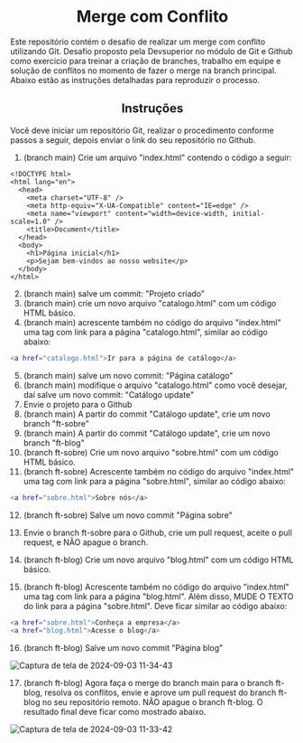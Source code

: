 
<h1 align="center"> Merge com Conflito</h1>

Este repositório contém o desafio de realizar um merge com conflito utilizando Git. Desafio proposto pela Devsuperior no módulo de Git e Github como exercício para treinar a criação de branches, trabalho em equipe e solução de conflitos no momento de fazer o merge na 
branch principal. Abaixo estão as instruções detalhadas para reproduzir o processo.

<h2 align="center"> Instruções</h2>

Você deve iniciar um repositório Git, realizar o procedimento conforme passos a seguir, depois enviar
o link do seu repositório no Github.
1. (branch main) Crie um arquivo "index.html" contendo o código a seguir:

```
<!DOCTYPE html>
<html lang="en">
  <head>
    <meta charset="UTF-8" />
    <meta http-equiv="X-UA-Compatible" content="IE=edge" />
    <meta name="viewport" content="width=device-width, initial-scale=1.0" />
    <title>Document</title>
  </head>
  <body>
    <h1>Página inicial</h1>
    <p>Sejam bem-vindos ao nosso website</p>
  </body>
</html>
```


2. (branch main) salve um commit: "Projeto criado"
3. (branch main) crie um novo arquivo "catalogo.html" com um código HTML básico.
4. (branch main) acrescente também no código do arquivo "index.html" uma tag <a> com link para a página
"catalogo.html", similar ao código abaixo:

```bash
<a href="catalogo.html">Ir para a página de catálogo</a>
```

5. (branch main) salve um novo commit: "Página catálogo"
6. (branch main) modifique o arquivo "catalogo.html" como você desejar, daí salve um novo commit:
"Catálogo update"
7. Envie o projeto para o Github
8. (branch main) A partir do commit "Catálogo update", crie um novo branch "ft-sobre"
9. (branch main) A partir do commit "Catálogo update", crie um novo branch "ft-blog"
10. (branch ft-sobre) Crie um novo arquivo "sobre.html" com um código HTML básico.
11. (branch ft-sobre) Acrescente também no código do arquivo "index.html" uma tag <a> com link para a
página "sobre.html", similar ao código abaixo:

```bash
<a href="sobre.html">Sobre nós</a>
```


12. (branch ft-sobre) Salve um novo commit "Página sobre"
13. Envie o branch ft-sobre para o Github, crie um pull request, aceite o pull request, e NÃO apague o branch.

14. (branch ft-blog) Crie um novo arquivo "blog.html" com um código HTML básico.
15. (branch ft-blog) Acrescente também no código do arquivo "index.html" uma tag <a> com link para a
página "blog.html". Além disso, MUDE O TEXTO do link para a página "sobre.html". Deve ficar similar
ao código abaixo:

```bash
<a href="sobre.html">Conheça a empresa</a>
<a href="blog.html">Acesse o blog</a>
```

16. (branch ft-blog) Salve um novo commit "Página blog"

![Captura de tela de 2024-09-03 11-34-43](https://github.com/user-attachments/assets/55503d15-759a-4dc1-b9ab-16f933c10af9)


17. (branch ft-blog) Agora faça o merge do branch main para o branch ft-blog, resolva os conflitos, envie e
aprove um pull request do branch ft-blog no seu repositório remoto. NÃO apague o branch ft-blog. O
resultado final deve ficar como mostrado abaixo.

![Captura de tela de 2024-09-03 11-33-42](https://github.com/user-attachments/assets/986cd2e3-73af-4a56-bf29-850f93c4321c)

